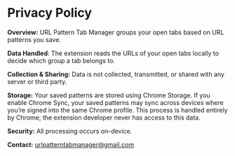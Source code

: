 # Privacy Policy

**Overview:** URL Pattern Tab Manager groups your open tabs based on URL patterns you save.

**Data Handled**: The extension reads the URLs of your open tabs locally to decide which group a tab belongs to.

**Collection & Sharing:** Data is not collected, transmitted, or shared with any server or third party.

**Storage:** Your saved patterns are stored using Chrome Storage. If you enable Chrome Sync, your saved patterns may sync across devices where you’re signed into the same Chrome profile. This process is handled entirely by Chrome; the extension developer never has access to this data.

**Security:** All processing occurs on-device.

**Contact:** urlpatterntabmanager@gmail.com